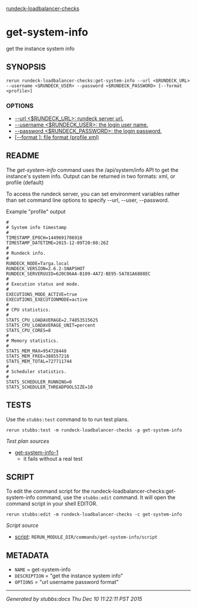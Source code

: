 [rundeck-loadbalancer-checks](../../index.html)
# get-system-info 

get the instance system info

## SYNOPSIS

    rerun rundeck-loadbalancer-checks:get-system-info --url <$RUNDECK_URL> --username <$RUNDECK_USER> --password <$RUNDECK_PASSWORD> [--format <profile>]

### OPTIONS

* [    --url <$RUNDECK_URL>: rundeck server url.](../../options/url/index.html)
* [    --username <$RUNDECK_USER>: the login user name.](../../options/username/index.html)
* [    --password <$RUNDECK_PASSWORD>: the login password.](../../options/password/index.html)
* [   [--format <profile>]: file format (profile,xml)](../../options/format/index.html)

## README

The *get-system-info* command uses the /api/system/info API to get the instance's system info. Output can be returned in two formats: xml, or profile (default)

To access the rundeck server, you can set environment variables rather than set command line options to specify --url, --user, --password.


Example "profile" output

	#
	# System info timestamp
	#
	TIMESTAMP_EPOCH=1449691706918
	TIMESTAMP_DATETIME=2015-12-09T20:08:26Z
	#
	# Rundeck info.
	#
	RUNDECK_NODE=Targa.local
	RUNDECK_VERSION=2.6.2-SNAPSHOT
	RUNDECK_SERVERUUID=620C06AA-B109-4A72-BE95-5A781A6888EC
	#
	# Execution status and mode.
	#
	EXECUTIONS_MODE_ACTIVE=true
	EXECUTIONS_EXECUTIONMODE=active
	#
	# CPU statistics.
	#
	STATS_CPU_LOADAVERAGE=2.74853515625
	STATS_CPU_LOADAVERAGE_UNIT=percent
	STATS_CPU_CORES=8
	#
	# Memory statistics.
	#
	STATS_MEM_MAX=954728448
	STATS_MEM_FREE=388557216
	STATS_MEM_TOTAL=727711744
	#
	# Scheduler statistics.
	#
	STATS_SCHEDULER_RUNNING=0
	STATS_SCHEDULER_THREADPOOLSIZE=10

## TESTS

Use the `stubbs:test` command to to run test plans.

    rerun stubbs:test -m rundeck-loadbalancer-checks -p get-system-info

*Test plan sources*

* [get-system-info-1](../../tests/get-system-info-1.html)
  * it fails without a real test

## SCRIPT

To edit the command script for the rundeck-loadbalancer-checks:get-system-info command, 
use the `stubbs:edit`
command. It will open the command script in your shell EDITOR.

    rerun stubbs:edit -m rundeck-loadbalancer-checks -c get-system-info

*Script source*

* [script](script.html): `RERUN_MODULE_DIR/commands/get-system-info/script`

## METADATA

* `NAME` = get-system-info
* `DESCRIPTION` = "get the instance system info"
* `OPTIONS` = "url username password format"

----

*Generated by stubbs:docs Thu Dec 10 11:22:11 PST 2015*

